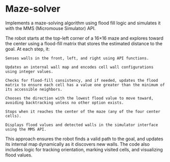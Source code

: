 # Maze-solver

Implements a maze-solving algorithm using flood fill logic and simulates it with the MMS (Micromouse Simulator) API.

The robot starts at the top-left corner of a 16×16 maze and explores toward the center using a flood-fill matrix that stores the estimated distance to the goal. At each step, it:

    Senses walls in the front, left, and right using API functions.

    Updates an internal wall map and encodes cell wall configurations using integer values.

    Checks for flood-fill consistency, and if needed, updates the flood matrix to ensure each cell has a value one greater than the minimum of its accessible neighbors.

    Chooses the direction with the lowest flood value to move toward, avoiding backtracking unless no other option exists.

    Stops when it reaches the center of the maze (any of the four center cells).

    Displays flood values and detected walls in the simulator interface using the MMS API.

This approach ensures the robot finds a valid path to the goal, and updates its internal map dynamically as it discovers new walls. The code also includes logic for tracking orientation, marking visited cells, and visualizing flood values.
